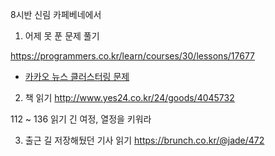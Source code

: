 8시반 신림 카페베네에서

1. 어제 못 푼 문제 풀기

https://programmers.co.kr/learn/courses/30/lessons/17677

- [카카오 뉴스 클러스터링 문제](https://github.com/jangjichang/Today-I-Learn/blob/master/algorithm/kakao5.py)


2. 책 읽기
http://www.yes24.co.kr/24/goods/4045732

112 ~ 136 읽기
긴 여정, 열정을 키워라

3. 출근 길 저장해뒀던 기사 읽기
https://brunch.co.kr/@jade/472
